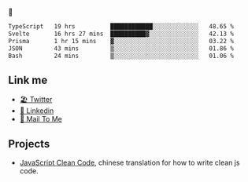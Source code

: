 🤔


<!--START_SECTION:waka-->

```txt
TypeScript   19 hrs          ████████████░░░░░░░░░░░░░   48.65 %
Svelte       16 hrs 27 mins  ██████████▓░░░░░░░░░░░░░░   42.13 %
Prisma       1 hr 15 mins    ▓░░░░░░░░░░░░░░░░░░░░░░░░   03.22 %
JSON         43 mins         ▒░░░░░░░░░░░░░░░░░░░░░░░░   01.86 %
Bash         24 mins         ▒░░░░░░░░░░░░░░░░░░░░░░░░   01.06 %
```

<!--END_SECTION:waka-->

## Link me

- [🏖️ Twitter](https://twitter.com/yuetong3yu)
- [🧳 Linkedin](https://www.linkedin.com/in/yuetong3yu)
- [📧 Mail To Me](mailto:yuetong3yu@gmail.com)


## Projects 

- [JavaScript Clean Code](https://js-clean-code-cn.vercel.app/), chinese translation for how to write clean js code.
